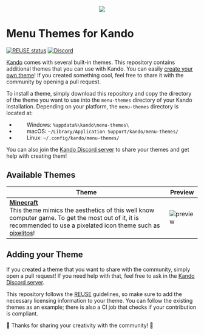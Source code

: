 <!--
SPDX-FileCopyrightText: Simon Schneegans <code@simonschneegans.de>
SPDX-License-Identifier: CC-BY-4.0
-->

<p align="center">
  <img src="banner.png" />
</p>

# Menu Themes for Kando

[![REUSE status](https://api.reuse.software/badge/github.com/kando-menu/menu-themes)](https://api.reuse.software/info/github.com/kando-menu/menu-themes)
[![Discord](https://img.shields.io/discord/1124300911574003732?logo=discord&label=Discord&color=%235865f2)](https://discord.gg/hZwbVSDkhy)

[Kando](https://github.com/kando-menu/kando) comes with several built-in themes.
This repository contains additional themes that you can use with Kando.
You can easily [create your own theme](https://github.com/kando-menu/kando/blob/main/docs/menu-themes.md)!
If you created something cool, feel free to share it with the community by opening a pull request.

To install a theme, simply download this repository and copy the directory of the theme you want to use into the `menu-themes` directory of your Kando installation.
Depending on your platform, the `menu-themes` directory is located at:

- <img height="14" width="26" src="https://upload.wikimedia.org/wikipedia/commons/c/c4/Windows_logo_-_2021_%28Black%29.svg" /> Windows: `%appdata%\kando\menu-themes\`
- <img height="14" width="26" src="https://cdn.simpleicons.org/apple" /> macOS: `~/Library/Application Support/kando/menu-themes/`
- <img height="14" width="26" src="https://cdn.simpleicons.org/linux/black" /> Linux: `~/.config/kando/menu-themes/`

You can also join the [Kando Discord server](https://discord.gg/hZwbVSDkhy) to share your themes and get help with creating them!

## Available Themes

| Theme                                                                                                                                                                                                                                                 | Preview                             |
| ----------------------------------------------------------------------------------------------------------------------------------------------------------------------------------------------------------------------------------------------------- | ----------------------------------- |
| [**Minecraft**](./minecraft)<br>This theme mimics the aesthetics of this well know computer game. To get the most out of it, it is recommended to use a pixelated icon theme such as [pixelitos](https://github.com/ItzSelenux/pixelitos-icon-theme)! | ![preview](./minecraft/preview.jpg) |

## Adding your Theme

If you created a theme that you want to share with the community, simply open a pull request!
If you need help with that, feel free to ask in the [Kando Discord server](https://discord.gg/hZwbVSDkhy).

This repository follows the [REUSE](https://reuse.software/) guidelines, so make sure to add the necessary licensing information to your theme.
You can follow the existing themes as an example; there is also a CI job that checks if your contribution is compliant.

💖 Thanks for sharing your creativity with the community! 💖
